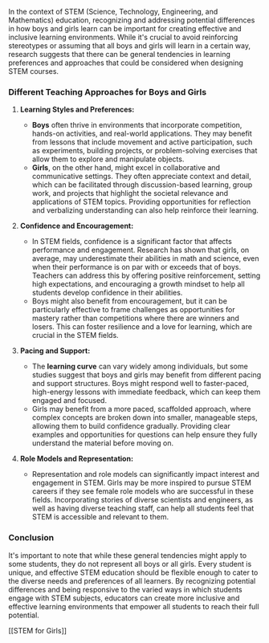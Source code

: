 
In the context of STEM (Science, Technology, Engineering, and Mathematics) education, recognizing and addressing potential differences in how boys and girls learn can be important for creating effective and inclusive learning environments. While it's crucial to avoid reinforcing stereotypes or assuming that all boys and girls will learn in a certain way, research suggests that there can be general tendencies in learning preferences and approaches that could be considered when designing STEM courses.

### Different Teaching Approaches for Boys and Girls

1. **Learning Styles and Preferences:**
   - **Boys** often thrive in environments that incorporate competition, hands-on activities, and real-world applications. They may benefit from lessons that include movement and active participation, such as experiments, building projects, or problem-solving exercises that allow them to explore and manipulate objects.
   - **Girls**, on the other hand, might excel in collaborative and communicative settings. They often appreciate context and detail, which can be facilitated through discussion-based learning, group work, and projects that highlight the societal relevance and applications of STEM topics. Providing opportunities for reflection and verbalizing understanding can also help reinforce their learning.

2. **Confidence and Encouragement:**
   - In STEM fields, confidence is a significant factor that affects performance and engagement. Research has shown that girls, on average, may underestimate their abilities in math and science, even when their performance is on par with or exceeds that of boys. Teachers can address this by offering positive reinforcement, setting high expectations, and encouraging a growth mindset to help all students develop confidence in their abilities.
   - Boys might also benefit from encouragement, but it can be particularly effective to frame challenges as opportunities for mastery rather than competitions where there are winners and losers. This can foster resilience and a love for learning, which are crucial in the STEM fields.

3. **Pacing and Support:**
   - The **learning curve** can vary widely among individuals, but some studies suggest that boys and girls may benefit from different pacing and support structures. Boys might respond well to faster-paced, high-energy lessons with immediate feedback, which can keep them engaged and focused.
   - Girls may benefit from a more paced, scaffolded approach, where complex concepts are broken down into smaller, manageable steps, allowing them to build confidence gradually. Providing clear examples and opportunities for questions can help ensure they fully understand the material before moving on.

4. **Role Models and Representation:**
   - Representation and role models can significantly impact interest and engagement in STEM. Girls may be more inspired to pursue STEM careers if they see female role models who are successful in these fields. Incorporating stories of diverse scientists and engineers, as well as having diverse teaching staff, can help all students feel that STEM is accessible and relevant to them.

### Conclusion

It's important to note that while these general tendencies might apply to some students, they do not represent all boys or all girls. Every student is unique, and effective STEM education should be flexible enough to cater to the diverse needs and preferences of all learners. By recognizing potential differences and being responsive to the varied ways in which students engage with STEM subjects, educators can create more inclusive and effective learning environments that empower all students to reach their full potential.

[[STEM for Girls]]

